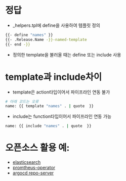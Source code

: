 # 정답
* _helpers.tpl에 define을 사용하여 템플릿 정의
```sh
{{- define "names" }}
{{- .Release.Name -}}-named-template
{{- end -}}
```
* 정의한 template을 불러올 때는 define 또는 include 사용

# template과 include차이
* template은 action타입이어서 파이프라인 연동 불가
```sh
# 아래 코드는 오류
name: {{ template "names" . | quote  }}
```

* include는 function타입이어서 파이프라인 연동 가능
```sh
name: {{ include "names" . | quote  }}
```

# 오픈소스 활용 예:
* [elasticsearch](https://github.com/elastic/helm-charts/blob/main/elasticsearch/templates/statefulset.yaml#L5)
* [promtheus-operator](https://github.com/prometheus-community/helm-charts/blob/main/charts/kube-prometheus-stack/templates/prometheus-operator/deployment.yaml#L7)
* [argocd repo-server](https://github.com/argoproj/argo-helm/blob/main/charts/argo-cd/templates/argocd-repo-server/deployment.yaml#L4)